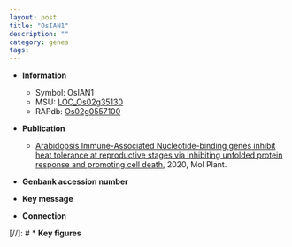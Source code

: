 ```yaml
---
layout: post
title: "OsIAN1"
description: ""
category: genes
tags: 
---
```


* **Information**  
    + Symbol: OsIAN1  
    + MSU: [LOC_Os02g35130](http://rice.plantbiology.msu.edu/cgi-bin/ORF_infopage.cgi?orf=LOC_Os02g35130)  
    + RAPdb: [Os02g0557100](http://rapdb.dna.affrc.go.jp/viewer/gbrowse_details/irgsp1?name=Os02g0557100)  

* **Publication**  
    + [Arabidopsis Immune-Associated Nucleotide-binding genes inhibit heat tolerance at reproductive stages via inhibiting unfolded protein response and promoting cell death](http://www.ncbi.nlm.nih.gov/pubmed?term=Arabidopsis+Immune-Associated+Nucleotide-binding+genes+inhibit+heat+tolerance+at+reproductive+stages+via+inhibiting+unfolded+protein+response+and+promoting+cell+death%5BTitle%5D), 2020, Mol Plant.

* **Genbank accession number**  

* **Key message**  

* **Connection**  

[//]: # * **Key figures**  


